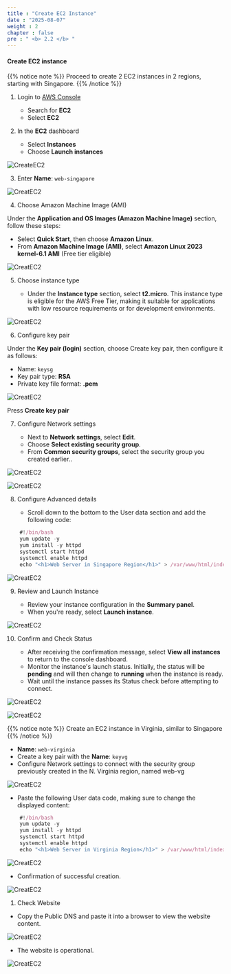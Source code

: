 ```yaml
---
title : "Create EC2 Instance"
date : "2025-08-07"
weight : 2
chapter : false
pre : " <b> 2.2 </b> "
---
```


#### Create EC2 instance

{{% notice note %}}
Proceed to create 2 EC2 instances in 2 regions, starting with Singapore.
{{% /notice %}}

1. Login to [AWS Console](https://aws.amazon.com/console/)

    - Search for **EC2**
    - Select **EC2**

2. In the **EC2** dashboard

    - Select **Instances**
    - Choose **Launch instances**

![CreateEC2](/FCJ-Workshop/images/1/CEC1.png?featherlight=false&width=90pc)

3. Enter **Name**: `web-singapore`

![CreatEC2](/FCJ-Workshop/images/1/CEC2.png?featherlight=false&width=90pc)

4. Choose Amazon Machine Image (AMI)

Under the **Application and OS Images (Amazon Machine Image)** section, follow these steps:

   - Select **Quick Start**, then choose **Amazon Linux**.
   - From **Amazon Machine Image (AMI)**, select **Amazon Linux 2023 kernel-6.1 AMI** (Free tier eligible)

![CreatEC2](/FCJ-Workshop/images/1/CEC3.png?featherlight=false&width=90pc)

5. Choose instance type

    - Under the **Instance type** section, select **t2.micro**. This instance type is eligible for the AWS Free Tier, making it suitable for applications with low resource requirements or for development environments. 

![CreatEC2](/FCJ-Workshop/images/1/CEC4.png?featherlight=false&width=90pc)

6. Configure key pair

Under the **Key pair (login)** section, choose Create key pair, then configure it as follows:

   - Name: `keysg`
   - Key pair type: **RSA**
   - Private key file format: **.pem**

![CreatEC2](/FCJ-Workshop/images/1/CEC5.png?featherlight=false&width=90pc)

Press **Create key pair**

7. Configure Network settings

    - Next to **Network settings**, select **Edit**.
    - Choose **Select existing security group**.
    - From **Common security groups**, select the security group you created earlier..

![CreatEC2](/FCJ-Workshop/images/1/CEC6.png?featherlight=false&width=90pc)

![CreatEC2](/FCJ-Workshop/images/1/CEC7.png?featherlight=false&width=90pc)


8. Configure Advanced details

    - Scroll down to the bottom to the User data section and add the following code:

```js
    #!/bin/bash
    yum update -y
    yum install -y httpd
    systemctl start httpd
    systemctl enable httpd
    echo "<h1>Web Server in Singapore Region</h1>" > /var/www/html/index.html
```

![CreatEC2](/FCJ-Workshop/images/1/CEC11.png?featherlight=false&width=90pc)

9. Review and Launch Instance
   
    - Review your instance configuration in the **Summary panel**.
    - When you're ready, select **Launch instance**.

![CreatEC2](/FCJ-Workshop/images/1/CEC8.png?featherlight=false&width=90pc)

10. Confirm and Check Status

    - After receiving the confirmation message, select **View all instances** to return to the console dashboard.
    - Monitor the instance's launch status. Initially, the status will be **pending** and will then change to **running** when the instance is ready.
    - Wait until the instance passes its Status check before attempting to connect.

![CreatEC2](/FCJ-Workshop/images/1/CEC9.png?featherlight=false&width=90pc)

![CreatEC2](/FCJ-Workshop/images/1/CEC10.png?featherlight=false&width=90pc)

{{% notice note %}}
Create an EC2 instance in Virginia, similar to Singapore
{{% /notice %}}

- **Name**: `web-virginia`
- Create a key pair with the **Name**: `keyvg`
- Configure Network settings to connect with the security group previously created in the N. Virginia region, named web-vg

![CreatEC2](/FCJ-Workshop/images/1/CEC12.png?featherlight=false&width=90pc)

- Paste the following User data code, making sure to change the displayed content:

```js
    #!/bin/bash
    yum update -y
    yum install -y httpd
    systemctl start httpd
    systemctl enable httpd
    echo "<h1>Web Server in Virginia Region</h1>" > /var/www/html/index.html
```

![CreatEC2](/FCJ-Workshop/images/1/CEC13.png?featherlight=false&width=90pc)

- Confirmation of successful creation.

![CreatEC2](/FCJ-Workshop/images/1/CEC14.png?featherlight=false&width=90pc)

1.  Check Website 

- Copy the Public DNS and paste it into a browser to view the website content.

![CreatEC2](/FCJ-Workshop/images/1/CEC15.png?featherlight=false&width=90pc)

- The website is operational.

![CreatEC2](/FCJ-Workshop/images/1/CEC16.png?featherlight=false&width=90pc)
